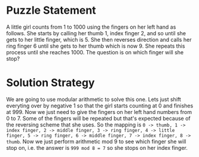 # Puzzle Statement
A little girl counts from 1 to 1000 using the fingers on her left hand as follows. She starts by calling her thumb 1, index finger 2, and so until she gets to her
little finger, which is 5. She then reverses direction and calls her ring finger 6 until she gets to her thumb which is now 9. She repeats this process until she
reaches 1000. The question is on which finger will she stop?

# Solution Strategy
We are going to use modular arithmetic to solve this one. Lets just shift everyting over by negative 1 so that the girl starts counting at 0 and finishes at 999.
Now we just need to give the fingers on her left hand numbers from 0 to 7. Some of the fingers will be repeated but that's expected because of the reversing scheme
that she uses. So the mapping is `0 -> thumb, 1 -> index finger, 2 -> middle finger, 3 -> ring finger, 4 -> little finger, 5 -> ring finger, 6 -> middle finger, 7 -> index finger,
8 -> thumb`. Now we just perform arithmetic mod 9 to see which finger she will stop on, i.e. the answer is `999 mod 8 = 7` so she stops on her index finger.
